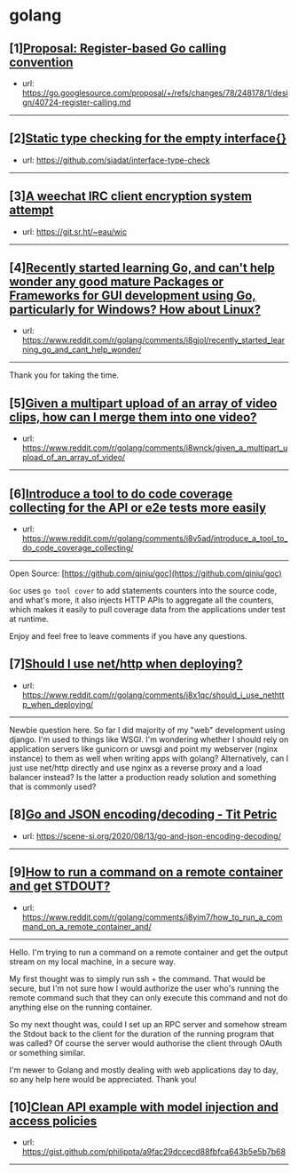 # golang
## [1][Proposal: Register-based Go calling convention](https://www.reddit.com/r/golang/comments/i8x4xe/proposal_registerbased_go_calling_convention/)
- url: https://go.googlesource.com/proposal/+/refs/changes/78/248178/1/design/40724-register-calling.md
---

## [2][Static type checking for the empty interface{}](https://www.reddit.com/r/golang/comments/i8w8c2/static_type_checking_for_the_empty_interface/)
- url: https://github.com/siadat/interface-type-check
---

## [3][A weechat IRC client encryption system attempt](https://www.reddit.com/r/golang/comments/i8wp6y/a_weechat_irc_client_encryption_system_attempt/)
- url: https://git.sr.ht/~eau/wic
---

## [4][Recently started learning Go, and can't help wonder any good mature Packages or Frameworks for GUI development using Go, particularly for Windows? How about Linux?](https://www.reddit.com/r/golang/comments/i8gjol/recently_started_learning_go_and_cant_help_wonder/)
- url: https://www.reddit.com/r/golang/comments/i8gjol/recently_started_learning_go_and_cant_help_wonder/
---
Thank you for taking the time.
## [5][Given a multipart upload of an array of video clips, how can I merge them into one video?](https://www.reddit.com/r/golang/comments/i8wnck/given_a_multipart_upload_of_an_array_of_video/)
- url: https://www.reddit.com/r/golang/comments/i8wnck/given_a_multipart_upload_of_an_array_of_video/
---

## [6][Introduce a tool to do code coverage collecting for the API or e2e tests more easily](https://www.reddit.com/r/golang/comments/i8v5ad/introduce_a_tool_to_do_code_coverage_collecting/)
- url: https://www.reddit.com/r/golang/comments/i8v5ad/introduce_a_tool_to_do_code_coverage_collecting/
---
Open Source: [https://github.com/qiniu/goc](https://github.com/qiniu/goc)

`Goc` uses `go tool cover` to add statements counters into the source code, and what's more, it also injects HTTP APIs to aggregate all the counters, which makes it easily to pull coverage data from the applications under test at runtime. 

Enjoy and feel free to leave comments if you have any questions.
## [7][Should I use net/http when deploying?](https://www.reddit.com/r/golang/comments/i8x1qc/should_i_use_nethttp_when_deploying/)
- url: https://www.reddit.com/r/golang/comments/i8x1qc/should_i_use_nethttp_when_deploying/
---
Newbie question here. So far I did majority of my "web" development using django. I'm used to things like WSGI. I'm wondering whether I should rely on application servers like gunicorn or uwsgi and point my webserver (nginx instance) to them as well when writing apps with golang? Alternatively, can I just use net/http directly and use nginx as a reverse proxy and a load balancer instead? Is the latter a production ready solution and something that is commonly used?
## [8][Go and JSON encoding/decoding - Tit Petric](https://www.reddit.com/r/golang/comments/i8z0sy/go_and_json_encodingdecoding_tit_petric/)
- url: https://scene-si.org/2020/08/13/go-and-json-encoding-decoding/
---

## [9][How to run a command on a remote container and get STDOUT?](https://www.reddit.com/r/golang/comments/i8yim7/how_to_run_a_command_on_a_remote_container_and/)
- url: https://www.reddit.com/r/golang/comments/i8yim7/how_to_run_a_command_on_a_remote_container_and/
---
Hello. I'm trying to run a command on a remote  container and get the output stream on my local machine, in a secure way.

My first thought was to simply run ssh + the command. That would be secure, but I'm not sure how I would authorize the user who's running the remote command such that they can only execute this command and not do anything else on the running container.

So my next thought was, could I set up an RPC server and somehow stream the Stdout back to the client for the duration of the running program that was called? Of course the server would authorise the client through OAuth or something similar. 

I'm newer to Golang and mostly dealing with web applications day to day, so any help here would be appreciated. Thank you!
## [10][Clean API example with model injection and access policies](https://www.reddit.com/r/golang/comments/i8vpvl/clean_api_example_with_model_injection_and_access/)
- url: https://gist.github.com/philippta/a9fac29dccecd88fbfca643b5e5b7b68
---

